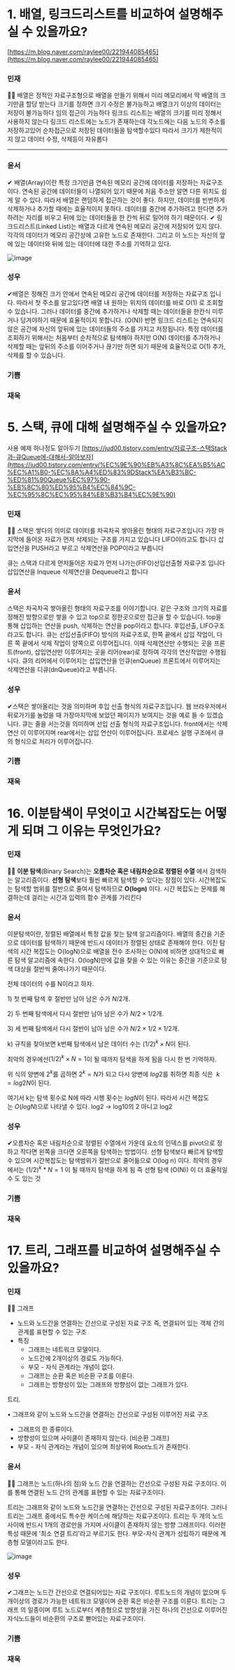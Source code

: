 # 1. 배열, 링크드리스트를 비교하여 설명해주실 수 있을까요?
[https://m.blog.naver.com/raylee00/221944085465](https://m.blog.naver.com/raylee00/221944085465)

### 민재
💁🏻 배열은 정적인 자료구조형으로 배열을 만들기 위해서 미리 메모리에서 딱 배열의 크기만큼 할당 받는다 크기를 정하면 크기 수정은 불가능하고 배열크기 이상의 데이터는 저장이 불가능하다 임의 접근이 가능하다
링크드 리스트는 배열의 크기를 미리 정해서 사용하지 않는다 링크드 리스트에는 노드가 존재하는데 각노드에는 다음 노드의 주소를 저장하고있어 순차접근으로 저장된 데이터들을 탐색할수있다 따라서 크기가 제한적이지 않고 데이터 수정, 삭제등이 자유롭다

---

### 윤서
✔ 배열(Array)이란 특정 크기만큼 연속된 메모리 공간에 데이터를 저장하는 자료구조이다. 연속된 공간에 데이터들이 나열되어 있기 때문에 처음 주소만 알면 다른 위치도 쉽게 알 수 있다. 따라서 배열은 랜덤하게 접근하는 것이 좋다. 하지만, 데이터를 빈번하게 삭제하거나 추가할 때에는 효율적이지 못하다. 데이터를 중간에 추가하려고 한다면 추가하려는 자리를 비우고 뒤에 있는 데이터들을 한 칸씩 뒤로 밀어야 하기 때문이다. 
✔ 링크드리스트(Linked List)는 배열과 다르게 연속된 메모리 공간에 저장되어 있지 않다. 각각의 데이터가 메모리 공간상에 고유한 노드로 존재한다. 그리고 이 노드는 자신의 앞에 있는 데이터와 뒤에 있는 데이터에 대한 주소를 기억하고 있다. 

![image](https://s3.us-west-2.amazonaws.com/secure.notion-static.com/4c403b35-5069-4761-8a98-6461841e1e69/Untitled.png?X-Amz-Algorithm=AWS4-HMAC-SHA256&X-Amz-Content-Sha256=UNSIGNED-PAYLOAD&X-Amz-Credential=AKIAT73L2G45EIPT3X45%2F20230118%2Fus-west-2%2Fs3%2Faws4_request&X-Amz-Date=20230118T134257Z&X-Amz-Expires=86400&X-Amz-Signature=516c34985eb1ecca2e939dd962bca6a5ea4f792296bcefbdd9cd3fad6c457c3f&X-Amz-SignedHeaders=host&response-content-disposition=filename%3D%22Untitled.png%22&x-id=GetObject)

### 성우
✔배열은 정해진 크기 안에서 연속된 메모리 공간에 데이터를 저장하는 자료구조 입니다.
따라서 첫 주소를 알고있다면 배열 내 원하는 위치의 데이터를 바로 O(1) 로 조회할 수 있습니다. 그러나 데이터를 중간에 추가하거나 삭제할 때는 데이터들을 한칸식 미루거나 당겨야하기 때문에 효율적이지 못합니다. (O(N))
반면 링크드 리스트는 연속되지 않은 공간에 자신의 앞뒤에 있는 데이터들의 주소를 가지고 저장됩니다. 특정 데이터를 조회하기 위해서는 처음부터 순차적으로 탐색해야 하지만 O(N) 데이터를 추가하거나 삭제할 때는 앞뒤의 주소를 이어주거나 끊기만 하면 되기 때문에 효율적으로 O(1) 추가, 삭제를 할 수 있습니다.
### 기쁨
### 재욱



# 5. 스택, 큐에 대해 설명해주실 수 있을까요?

사용 예제 하나정도 알아두기
[https://jud00.tistory.com/entry/자료구조-스택Stack과-큐Queue에-대해서-알아보자](https://jud00.tistory.com/entry/%EC%9E%90%EB%A3%8C%EA%B5%AC%EC%A1%B0-%EC%8A%A4%ED%83%9DStack%EA%B3%BC-%ED%81%90Queue%EC%97%90-%EB%8C%80%ED%95%B4%EC%84%9C-%EC%95%8C%EC%95%84%EB%B3%B4%EC%9E%90)

### 민재

💁🏻 스택은 쌓다의 의미로 데이터를 차곡차곡 쌓아올린 형태의 자료구조입니다
가장 마지막에 들어온 자료가 먼저 삭제되는 구조를 가지고 있습니다
LIFO이라고도 합니다 삽입연산을 PUSH라고 부르고 삭제연산을 POP이라고 부릅니다

큐는 스택과 다르게 먼저들어온 자료가 먼저 나가는(FIFO)선입선출형 자료구조 입니다
삽입연산을 Inqueue 삭제연산을 Dequeue라고 합니다

### 윤서

스택은 차곡차곡 쌓아올린 형태의 자료구조를 이야기합니다. 같은 구조와 크기의 자료를 정해진 방향으로만 쌓을 수 있고 top으로 정한곳으로만 접근을 할 수 있습니다. top을 통해 삽입하는 연산을 push, 삭제하는 연산을 pop이라고 합니다. 후입선출, LIFO구조라고도 합니다.
큐는 선입선출(FIFO) 방식의 자료구조로, 한쪽 끝에서 삽입 작업이, 다른 쪽 끝에서 삭제 작업이 양쪽으로 이루어집니다. 이때 삭제연산만 수행되는 곳을 프론트(front), 삽입연산만 이루어지는 곳을 리어(rear)로 정하여 각각의 연산작업만 수행됩니다. 큐의 리어에서 이루어지는 삽입연산을 인큐(enQueue) 프론트에서 이루어지는 삭제연산을 디큐(dnQueue)라고 부릅니다.

### 성우
✔스택은 쌓아올리는 것을 의미하며 후입 선출 형식의 자료구조입니다. 웹 브라우저에서 뒤로가기를 눌렀을 때 가장마지막에 보았던 페이지가 보여지는 것을 예로 들 수 있겠습니다.
큐는 줄을 서는것을 의미하며 선입 선출 형식의 자료구조입니다. front에서는 삭제연산 이 이루어지며 rear에서는 삽입 연산이 이루어집니다. 프로세스 실행 구조에서 큐의 형식으로 처리가 이루어집니다.
### 기쁨
### 재욱



# 16. 이분탐색이 무엇이고 시간복잡도는 어떻게 되며 그 이유는 무엇인가요?

### 민재

💁🏻 **이분 탐색**(Binary Search)는 **오름차순 혹은 내림차순으로 정렬된 수열**
에서 검색하는 알고리즘이다. **선형 탐색**보다 훨씬 빠르게 탐색할 수 있다는 장점이 있다. 시간복잡도는 탐색할 범위를 절반으로 줄여서 탐색하므로 **O(logn)**
이다.
시간 복잡도는 문제를 해결하는데 걸리는 시간과 입력의 함수 관계를 가리킨다

### 윤서
이분탐색이란, 정렬된 배열에서 특정 값을 찾는 탐색 알고리즘이다. 배열의 중간을 기준으로 데이터를 탐색하기 때문에 반드시 데이터가 정렬된 상태로 존재해야 한다. 
이진 탐색의 시간 복잡도는 O(logN)으로 배열을 전수 조사하는 O(N)에 비하면 상대적으로 빠른 탐색 알고리즘에 속한다. O(logN)만에 값을 찾을 수 있는 이유는 중간을 기준으로 탐색 대상을 절반씩 줄여나가기 때문이다.

전체 데이터의 수를 N이라고 하자.

1) 첫 번째 탐색 후 절반만 남아 남은 수가 $N/2$개.

2) 두 번째 탐색에서 다시 절반만 남아 남은 수가 $N/2×1/2$개.

3) 세 번째 탐색에서 다시 절반이 남아 남은 수가 $N/2×1/2×1/2$개.

k) 규칙을 찾아보면 k번째 탐색에서 남은 데이터 수는 $(1/2)^k×N$이 된다.

최악의 경우에선$(1/2)^k×N=1$이 될 때까지 탐색을 하게 됨을 다시 한 번 기억하자.

위 식의 양변에 $2^k$를 곱하면 $2^k=N$가 되고 다시 양변에 $log2$를 취하면 최종 식은
 $k=log2N$이 된다.

여기서 k는 탐색 횟수로 N에 따라 시행 횟수는 $logN$이 된다. 따라서 시간 복잡도는 $O(logN)$으로 나타낼 수 있다.
log2 → log10의 2 아니고 log2


### 성우
✔오름차순 혹은 내림차순으로 정렬된 수열에서 가운데 요소의 인덱스를 pivot으로 정하고 작다면 왼쪽을 크다면 오른쪽을 탐색하는 방법이다. 선형 탐색보다 빠르게 탐색할 수 있으며 시간복잡도는 탐색범위가 절반으로 줄어듦으로 O(log n) 이다.
최악의 경우에서는 $(1/2)^k * N = 1$ 이 될 때까지 탐색을 하게 됨
즉 선형 탐색 (O(N)) 이 더 효율적일 수 도 있는 것
### 기쁨
### 재욱


# 17. 트리, 그래프를 비교하여 설명해주실 수 있을까요?


### 민재

💁🏻 그래프

- 노드와 노드간을 연결하는 간선으로 구성된 자료 구조 즉, 연결되어 있는 객체 간의 관계를 표현할 수 있는 구조
- 특징
    - 그래프는 네트워크 모델이다.
    - 노드간에 2개이상의 경로도 가능하다.
    - 부모 - 자식 관계라는 개념이 없다.
    - 그래프는 순환 혹은 비순환 구조를 이룬다.
    - 그래프는 방향성이 있는 그래프와 방향성이 없는 그래프가 있다.

트리.

• 그래프와 같이 노드와 노드간을 연결하는 간선으로 구성된 이루어진 자료 구조

- 그래프의 한 종류이다.
- 방향성이 있으며 사이클이 존재하지 않는다. (비순환 그래프)
- 부모 - 자식 관계라는 개념이 있으며 최상위에 Root노드가 존재한다.

### 윤서

💁🏻 그래프는 노드(하나의 점)와 노드 간을 연결하는 간선으로 구성된 자료 구조이다. 이를 통해 연결된 노드 간의 관계를 표현할 수 있는 자료구조이다.

트리는 그래프와 같이 노드와 노드간을 연결하는 간선으로 구성된 자료구조이다. 그러나 트리는 그래프 중에서도 특수한 케이스에 해당하는 자료구조이다. 트리는 두 개의 노드 사이에 반드시 1개의 경로만을 가지며 사이클이 존재하지 않는 방향 그래프이다. 이러한 특성 때문에 '최소 연결 트리'라고 부르기도 한다. 부모-자식 관계가 성립하기 때문에 계층형 모델이라고도 한다.

![image](https://s3.us-west-2.amazonaws.com/secure.notion-static.com/fccff58e-d1d9-4e0c-a25c-2606295e3f66/Untitled.png?X-Amz-Algorithm=AWS4-HMAC-SHA256&X-Amz-Content-Sha256=UNSIGNED-PAYLOAD&X-Amz-Credential=AKIAT73L2G45EIPT3X45%2F20230118%2Fus-west-2%2Fs3%2Faws4_request&X-Amz-Date=20230118T134602Z&X-Amz-Expires=86400&X-Amz-Signature=55903ef46610def5378934554edc7f28424ee2305c999c9dc47f7acaab078041&X-Amz-SignedHeaders=host&response-content-disposition=filename%3D%22Untitled.png%22&x-id=GetObject)

### 성우
✔그래프는 노드간 간선으로 연결되어있는 자료 구조이다.
루트노드의 개념이 없으며 두개이상의 경로가 가능한 네트워크 모델이며 순환 혹은 비순환 구조를 이룬다.
트리는 그래프 의 일종이며 루트 노드로부터 계층형으로 방향성을 가진 하나의 간선으로 이루어진 자식노드들이 비순환의 구조로 뻗어있는 자료구조이다. 
### 기쁨
### 재욱
